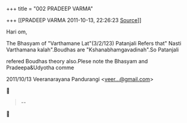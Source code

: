 +++
title = "002 PRADEEP VARMA"

+++
[[PRADEEP VARMA	2011-10-13, 22:26:23 [Source](https://groups.google.com/g/bvparishat/c/NPcHTRNM0Hk)]]



Hari om,

 The Bhasyam of "Varthamane Lat"(3/2/123) Patanjali Refers that" Nasti Varthamana kalah".Boudhas are "Kshanabhamgavadinah".So Patanjali

refered Boudhas theory also.Plese note the Bhasyam and Pradeepa&Udyotha comme  
  

2011/10/13 Veeranarayana Pandurangi \<[veer...@gmail.com]()\>  



> --  



